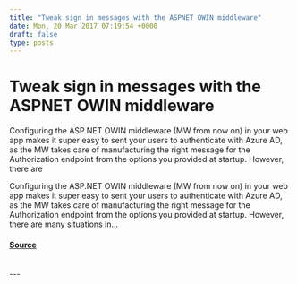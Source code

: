```yaml
---
title: "Tweak sign in messages with the ASPNET OWIN middleware"
date: Mon, 20 Mar 2017 07:19:54 +0000
draft: false
type: posts
---
```

# Tweak sign in messages with the ASPNET OWIN middleware





Configuring the ASP.NET OWIN middleware (MW from now on) in your web app makes it super easy to sent your users to authenticate with Azure AD, as the MW takes care of manufacturing the right message for the Authorization endpoint from the options you provided at startup. However, there are

Configuring the ASP.NET OWIN middleware (MW from now on) in your web app makes it super easy to sent your users to authenticate with Azure AD, as the MW takes care of manufacturing the right message for the Authorization endpoint from the options you provided at startup. However, there are many situations in...

#### [Source](https://www.cloudidentity.com/blog/2017/03/20/tweak-sign-in-messages-with-the-asp-net-owin-middleware/)

<br/>
---
